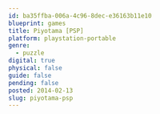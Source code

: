 ```yaml
---
id: ba35ffba-006a-4c96-8dec-e36163b11e10
blueprint: games
title: Piyotama [PSP]
platform: playstation-portable
genre:
  - puzzle
digital: true
physical: false
guide: false
pending: false
posted: 2014-02-13
slug: piyotama-psp
---
```

